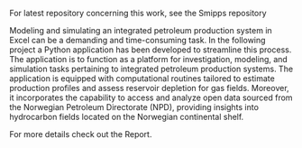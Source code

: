 For latest repository concerning this work, see the Smipps repository

Modeling and simulating an integrated petroleum production system in Excel can be a demanding 
and time-consuming task. In the following project a Python application has been developed to
streamline this process. The application is to function as a platform for investigation, modeling,
and simulation tasks pertaining to integrated petroleum production systems.
The application is equipped with computational routines tailored to estimate production profiles
and assess reservoir depletion for gas fields. Moreover, it incorporates the capability to access and
analyze open data sourced from the Norwegian Petroleum Directorate (NPD), providing insights
into hydrocarbon fields located on the Norwegian continental shelf.

For more details check out the Report. 
